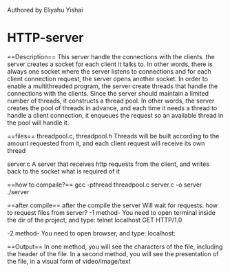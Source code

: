 Authored by Eliyahu Yishai

# HTTP-server

==Description==
This server handle the connections with the clients. 
the server creates a socket for each client it talks to. 
In other words, there is always one socket where the server listens to 
connections and for each client connection request, the server opens another socket. 
In order to enable a multithreaded program, the server create threads that handle
the connections with the clients. Since the server should maintain a limited number of threads, 
it constructs a thread pool. In other words, the server creates the pool of threads in
advance, and each time it needs a thread to handle a client
connection, it enqueues the request so an available thread in the pool will handle it.

==files==
threadpool.c, threadpool.h 
Threads will be built according to the amount requested from it, and each client request will receive its own thread

server.c 
A server that receives http requests from the client, and writes back to the socket what is required of it


==how to compaile?== 
gcc -pthread threadpool.c server.c -o server
./server <port> <pool-size> <max-number-of-request>

==after compile==
after the compile the server Will wait for requests.
how to request files from server?
-1 method-
You need to open terminal inside the dir of the project,
and type:
telnet localhost <port>
GET </path> HTTP/1.0

-2 method-
You need to open browser, and type:
localhost:<port></path>

==Output== 
In one method, you will see the characters of the file,
including the header of the file.
In a second method, you will see the presentation of the file,
in a visual form of video/image/text

